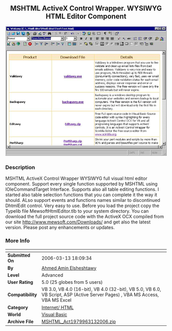 ﻿<div align="center">

## MSHTML ActiveX Control Wrapper\. WYSIWYG HTML Editor Component

<img src="PIC20063132043154973.jpg">
</div>

### Description

MSHTML ActiveX Control Wrapper WYSIWYG full visual html editor component. Support every single function supported by MSHTML using IOleCommandTarget Interface. Supports also all table editing functions. I started also table selection functions that you can complete it the way it should. ALso support events and functions names similar to discontinued DhtmlEdit control. Very easy to use. Before you load the project copy the Typelib file MewsoftHtmlEditor.tlb to your system directory. You can download the full project source code with the ActiveX OCX compiled from our site http://www.mewsoft.com/Downloads/ and get also the latest version. Please post any enhancements or updates.
 
### More Info
 


<span>             |<span>
---                |---
**Submitted On**   |2006-03-13 18:09:34
**By**             |[Ahmed Amin Elsheshtawy](https://github.com/Planet-Source-Code/PSCIndex/blob/master/ByAuthor/ahmed-amin-elsheshtawy.md)
**Level**          |Advanced
**User Rating**    |5.0 (25 globes from 5 users)
**Compatibility**  |VB 3\.0, VB 4\.0 \(16\-bit\), VB 4\.0 \(32\-bit\), VB 5\.0, VB 6\.0, VB Script, ASP \(Active Server Pages\) , VBA MS Access, VBA MS Excel
**Category**       |[Internet/ HTML](https://github.com/Planet-Source-Code/PSCIndex/blob/master/ByCategory/internet-html__1-34.md)
**World**          |[Visual Basic](https://github.com/Planet-Source-Code/PSCIndex/blob/master/ByWorld/visual-basic.md)
**Archive File**   |[MSHTML\_Act1979963132006\.zip](https://github.com/Planet-Source-Code/ahmed-amin-elsheshtawy-mshtml-activex-control-wrapper-wysiwyg-html-editor-component__1-64650/archive/master.zip)








